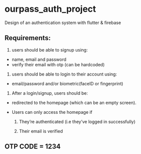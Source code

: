 # ourpass_auth_project

Design of an authentication system with flutter & firebase

## Requirements:
1. users should be able to signup using:
- name, email and password
- verify their email with otp (can be hardcoded)
1. users should be able to login to their account using: 
- email/password and/or biometric(faceID or fingerprint)
1. After a login/signup, users should be: 
- redirected to the homepage (which can be an empty screen).
- Users can only access the homepage if

  1. They’re authenticated (i.e they’ve logged in successfully) 

  2. Their email is verified

## OTP CODE = 1234
